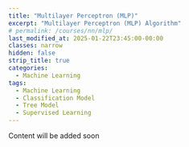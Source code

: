 ```yaml
---
title: "Multilayer Perceptron (MLP)"
excerpt: "Multilayer Perceptron (MLP) Algorithm"
# permalink: /courses/nn/mlp/
last_modified_at: 2025-01-22T23:45:00-00:00
classes: narrow
hidden: false
strip_title: true
categories:
  - Machine Learning
tags: 
  - Machine Learning
  - Classification Model
  - Tree Model
  - Supervised Learning
---
```

Content will be added soon